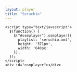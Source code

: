 ```yaml
---
layout: player
title: "Seruchio"
---
```


	<script type="text/javascript">
	  $(function() {
		$("#osmplayer").osmplayer({
		  playlist: 'seruchio.xml',
		  height: '371px',
		  width: '640px'
		});
	  });
	</script>
	<div id="osmplayer"></div>	


  </body>
</html>
